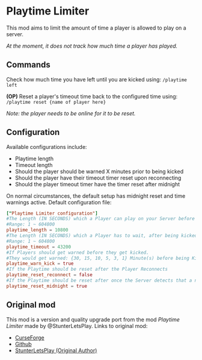 # Playtime Limiter
This mod aims to limit the amount of time a player is allowed to play on a server.

*At the moment, it does not track how much time a player has played.*

## Commands
Check how much time you have left until you are kicked using:
``
/playtime left
``

**(OP)** Reset a player's timeout time back to the configured time using:
`` 
/playtime reset {name of player here}
``

*Note: the player needs to be online for it to be reset.*

## Configuration
Available configurations include:
- Playtime length
- Timeout length
- Should the player should be warned X minutes prior to being kicked
- Should the player have their timeout timer reset upon reconnecting
- Should the player timeout timer have the timer reset after midnight

On normal circumstances, the default setup has midnight reset and time warnings active.
Default configuration file:
```toml
["Playtime Limiter configuration"]
#The Length (IN SECONDS) which a Player can play on your Server before getting Kicked with a Timeout. Default is 3 Hours
#Range: 1 ~ 604800
playtime_length = 10800
#The Length (IN SECONDS) which a Player has to wait, after being kicked from the server to be able to join again. Default is 12 Hours
#Range: 1 ~ 604800
playtime_timeout = 43200
#If Players should get warned before they get kicked.
#They would get warned: {30, 15, 10, 5, 3, 1} Minute(s) before being Kicked!
playtime_warn_kick = true
#If the Playtime should be reset after the Player Reconnects
playtime_reset_reconnect = false
#If the Playtime should be reset after once the Server detects that a new (IRL) Day has started since the last time the Player has joined
playtime_reset_midnight = true

```

## Original mod
This mod is a version and quality upgrade port from the mod *Playtime Limiter* made by @StunterLetsPlay.
Links to original mod:
- [CurseForge](https://www.curseforge.com/minecraft/mc-mods/playtime-limiter)
- [Github](https://github.com/StunterLetsPlay/Playtime_Limiter)
- [StunterLetsPlay (Original Author)](https://github.com/StunterLetsPlay)